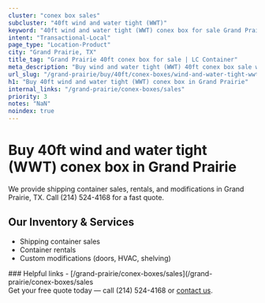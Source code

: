 ```yaml
---
cluster: "conex box sales"
subcluster: "40ft wind and water tight (WWT)"
keyword: "40ft wind and water tight (WWT) conex box for sale Grand Prairie, TX"
intent: "Transactional-Local"
page_type: "Location-Product"
city: "Grand Prairie, TX"
title_tag: "Grand Prairie 40ft conex box for sale | LC Container"
meta_description: "Buy wind and water tight (WWT) 40ft conex box sale with local delivery in Grand Prairie, TX. LC Container — local Since 2003. Request a fast quote today."
url_slug: "/grand-prairie/buy/40ft/conex-boxes/wind-and-water-tight-wwt"
h1: "Buy 40ft wind and water tight (WWT) conex box in Grand Prairie"
internal_links: "/grand-prairie/conex-boxes/sales"
priority: 3
notes: "NaN"
noindex: true
---
```


# Buy 40ft wind and water tight (WWT) conex box in Grand Prairie

We provide shipping container sales, rentals, and modifications in Grand Prairie, TX. Call (214) 524-4168 for a fast quote.

## Our Inventory & Services
- Shipping container sales
- Container rentals
- Custom modifications (doors, HVAC, shelving)

<div data-section="internal-links">
### Helpful links
- [/grand-prairie/conex-boxes/sales](/grand-prairie/conex-boxes/sales
</div>

<div data-section="cta">
Get your free quote today — call (214) 524-4168 or <a href="/contact">contact us</a>.
</div>

<script type="application/ld+json">{"@context":"https://schema.org","@type":"FAQPage","mainEntity":[{"@type":"Question","name":"How much does delivery cost in Grand Prairie, TX?","acceptedAnswer":{"@type":"Answer","text":"Delivery costs vary by distance and container size. Most deliveries in Grand Prairie, TX range from $150-$300. Call (214) 524-4168 for an exact quote based on your specific location."}},{"@type":"Question","name":"Do you offer financing or payment plans?","acceptedAnswer":{"@type":"Answer","text":"We accept major credit cards, checks, and can discuss commercial terms for bulk purchases. Call (214) 524-4168 to discuss options."}},{"@type":"Question","name":"Can you customize containers in Grand Prairie, TX?","acceptedAnswer":{"@type":"Answer","text":"Yes — we perform modifications like doors, HVAC, insulation, and shelving. Request a custom quote at (214) 524-4168 or via our contact form."}}]}</script>
